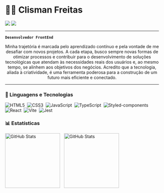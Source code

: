 # 👨‍💻 Clisman Freitas

<div>
  <a href="https://www.instagram.com/clismanfreiitas_1" target="_blank"><img src="https://img.shields.io/badge/Instagram-E4405F?style=for-the-badge&logo=instagram&logoColor=white"></a>
  <a href="https://www.linkedin.com/in/clisman-freitas-8b748a2b1" target="_blank"><img src="https://img.shields.io/badge/LinkedIn-0077B5?style=for-the-badge&logo=linkedin&logoColor=white"></a>
</div>

---

**`Desenvolvedor FrontEnd`**

<p style="text-align: center;">Minha trajetória é marcada pelo aprendizado contínuo e pela vontade de me desafiar com novos projetos. A cada etapa, busco sempre novas formas de otimizar processos e contribuir para o desenvolvimento de soluções tecnológicas que atendam às necessidades reais dos usuários e, ao mesmo tempo, se alinhem aos objetivos dos negócios. Acredito que a tecnologia, aliada à criatividade, é uma ferramenta poderosa para a construção de um futuro mais eficiente e conectado.</p>

---

### 🤖 Linguagens e Tecnologias

![HTML5](https://img.shields.io/badge/-HTML5-E34F26?style=for-the-badge&logo=html5&logoColor=white)&nbsp;
![CSS3](https://img.shields.io/badge/css3-%231572B6.svg?style=for-the-badge&logo=css3&logoColor=white)&nbsp;
![JavaScript](https://img.shields.io/badge/Javascript-F7DF1E.svg?style=for-the-badge&logo=javascript&logoColor=black)&nbsp;
![TypeScript](https://img.shields.io/badge/typescript-%23007ACC.svg?style=for-the-badge&logo=typescript&logoColor=white)&nbsp;
![Styled-components](https://img.shields.io/badge/styled--components-DB7093?style=for-the-badge&logo=styled-components&logoColor=white)&nbsp;
![React](https://img.shields.io/badge/react-%2320232a.svg?style=for-the-badge&logo=react&logoColor=%2361DAFB)&nbsp;
![Vite](https://img.shields.io/badge/Vite-B73BFE?style=for-the-badge&logo=vite&logoColor=FFD62E)&nbsp;
![Jest](https://img.shields.io/badge/Jest-C21325?style=for-the-badge&logo=jest&logoColor=white)&nbsp;


### 📊 Estatísticas

<div>
  <img 
    align="left" 
    alt="GitHub Stats" 
    height="180" 
    style="padding-right: 10px;" 
    src="https://github-readme-stats.vercel.app/api?username=ClismanFreitas&show_icons=true&theme=tokyonight&include_all_commits=true&locale=pt-br" 
  />

<img 
      align="left" 
      alt="GitHub Stats" 
      height="180" 
      src="https://github-readme-stats.vercel.app/api/top-langs/?username=ClismanFreitas&theme=tokyonight&layout=compact&custom_title=Tecnologias&langs_count=9" 
  />

</div>

